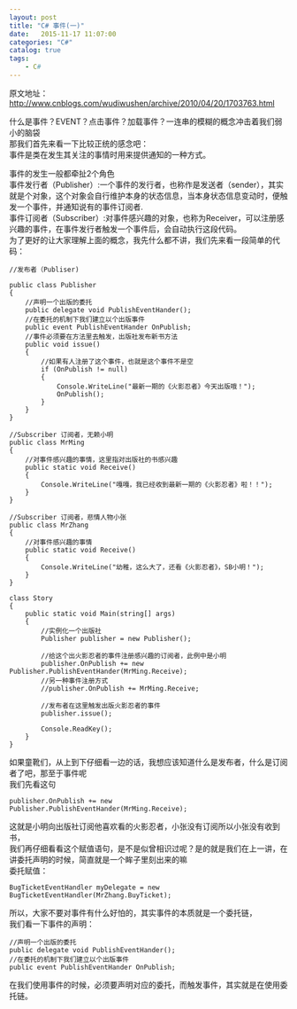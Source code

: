 ```yaml
---
layout: post
title: "C# 事件(一)"
date:   2015-11-17 11:07:00 
categories: "C#"
catalog: true
tags: 
    - C#
---
```




原文地址： http://www.cnblogs.com/wudiwushen/archive/2010/04/20/1703763.html   


什么是事件？EVENT？点击事件？加载事件？一连串的模糊的概念冲击着我们弱小的脑袋     
那我们首先来看一下比较正统的感念吧：   
事件是类在发生其关注的事情时用来提供通知的一种方式。   

事件的发生一般都牵扯2个角色   
事件发行者（Publisher）:一个事件的发行者，也称作是发送者（sender），其实就是个对象，这个对象会自行维护本身的状态信息，当本身状态信息变动时，便触发一个事件，并通知说有的事件订阅者.   
事件订阅者（Subscriber）:对事件感兴趣的对象，也称为Receiver，可以注册感兴趣的事件，在事件发行者触发一个事件后，会自动执行这段代码。   
为了更好的让大家理解上面的概念，我先什么都不讲，我们先来看一段简单的代码：   

	//发布者（Publiser)

    public class Publisher   
    {   
        //声明一个出版的委托   
        public delegate void PublishEventHander();   
        //在委托的机制下我们建立以个出版事件   
        public event PublishEventHander OnPublish;   
        //事件必须要在方法里去触发，出版社发布新书方法   
        public void issue()   
        {   
            //如果有人注册了这个事件，也就是这个事件不是空   
            if (OnPublish != null)   
            {   
                Console.WriteLine("最新一期的《火影忍者》今天出版哦！");   
                OnPublish();   
            }   
        }   
    }   

    //Subscriber 订阅者，无赖小明   
    public class MrMing   
    {   
        //对事件感兴趣的事情，这里指对出版社的书感兴趣   
        public static void Receive()   
        {   
            Console.WriteLine("嘎嘎，我已经收到最新一期的《火影忍者》啦！！");       
        }   
    }   
    
    //Subscriber 订阅者，悲情人物小张   
    public class MrZhang   
    {   
        //对事件感兴趣的事情   
        public static void Receive()   
        {   
            Console.WriteLine("幼稚，这么大了，还看《火影忍者》，SB小明！");   
        }   
    }   

    class Story   
    {   
        public static void Main(string[] args)   
        {   
            //实例化一个出版社   
            Publisher publisher = new Publisher();   

            //给这个出火影忍者的事件注册感兴趣的订阅者，此例中是小明   
            publisher.OnPublish += new Publisher.PublishEventHander(MrMing.Receive);   
            //另一种事件注册方式   
            //publisher.OnPublish += MrMing.Receive;   

            //发布者在这里触发出版火影忍者的事件   
            publisher.issue();   

            Console.ReadKey();   
        }   
    }   

如果童靴们，从上到下仔细看一边的话，我想应该知道什么是发布者，什么是订阅者了吧，那至于事件呢   
我们先看这句   

	publisher.OnPublish += new Publisher.PublishEventHander(MrMing.Receive);

这就是小明向出版社订阅他喜欢看的火影忍者，小张没有订阅所以小张没有收到书，    
我们再仔细看看这个赋值语句，是不是似曾相识过呢？是的就是我们在上一讲，在讲委托声明的时候，简直就是一个眸子里刻出来的嘛   
委托赋值：   

	BugTicketEventHandler myDelegate = new BugTicketEventHandler(MrZhang.BuyTicket);

所以，大家不要对事件有什么好怕的，其实事件的本质就是一个委托链，   
我们看一下事件的声明：   

	//声明一个出版的委托
	public delegate void PublishEventHander();
	//在委托的机制下我们建立以个出版事件
	public event PublishEventHander OnPublish;

在我们使用事件的时候，必须要声明对应的委托，而触发事件，其实就是在使用委托链。